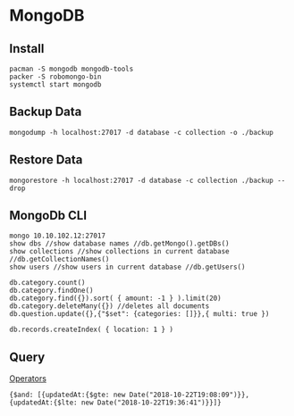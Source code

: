 # MongoDB

## Install
```
pacman -S mongodb mongodb-tools
packer -S robomongo-bin
systemctl start mongodb
```

## Backup Data
```
mongodump -h localhost:27017 -d database -c collection -o ./backup
```

## Restore Data
```
mongorestore -h localhost:27017 -d database -c collection ./backup --drop
```

## MongoDb CLI
```
mongo 10.10.102.12:27017
show dbs //show database names //db.getMongo().getDBs()
show collections //show collections in current database //db.getCollectionNames()
show users //show users in current database //db.getUsers()

db.category.count()
db.category.findOne()
db.category.find({}).sort( { amount: -1 } ).limit(20)
db.category.deleteMany({}) //deletes all documents
db.question.update({},{"$set": {categories: []}},{ multi: true })

db.records.createIndex( { location: 1 } )
```

## Query

[Operators](https://docs.mongodb.com/manual/reference/operator/query/index.html)

```
{$and: [{updatedAt:{$gte: new Date("2018-10-22T19:08:09")}}, {updatedAt:{$lte: new Date("2018-10-22T19:36:41")}}]}
```
